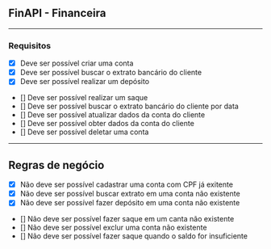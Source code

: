 ## FinAPI - Financeira

---

### Requisitos

- [x] Deve ser possível criar uma conta
- [x] Deve ser possível buscar o extrato bancário do cliente
- [x] Deve ser possível realizar um depósito
- [] Deve ser possível realizar um saque
- [] Deve ser possível buscar o extrato bancário do cliente por data
- [] Deve ser possível atualizar dados da conta do cliente
- [] Deve ser possível obter dados da conta do cliente
- [] Deve ser possível deletar uma conta

---

## Regras de negócio

- [x] Não deve ser possível cadastrar uma conta com CPF já exitente
- [x] Não deve ser possível buscar extrato em uma conta não existente
- [x] Não deve ser possível fazer depósito em uma conta não existente
- [] Não deve ser possível fazer saque em um canta não existente
- [] Não deve ser possível exclur uma conta não existente
- [] Não deve ser possível fazer saque quando o saldo for insuficiente
